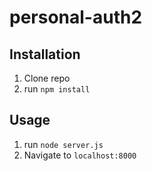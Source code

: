 # personal-auth2

## Installation
1. Clone repo
2. run `npm install`
## Usage
1. run `node server.js`
2. Navigate to `localhost:8000`

